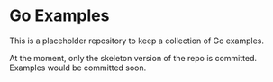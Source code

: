 # Go Examples

This is a placeholder repository to keep a collection of Go examples.

At the moment, only the skeleton version of the repo is committed. Examples would be committed soon. 
